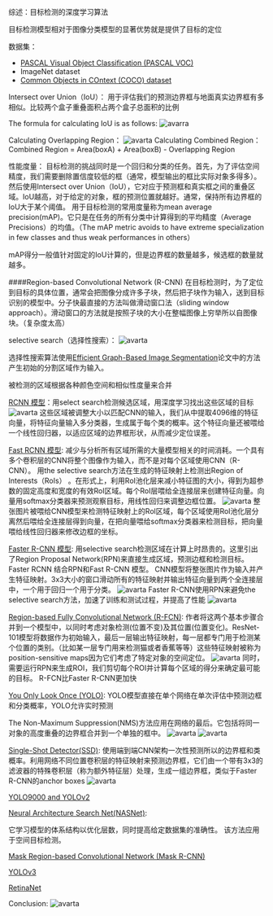 综述：目标检测的深度学习算法

目标检测模型相对于图像分类模型的显著优势就是提供了目标的定位

数据集：
+ [ PASCAL Visual Object Classification (PASCAL VOC)](http://host.robots.ox.ac.uk/pascal/VOC/)
+ ImageNet dataset
+ [ Common Objects in COntext (COCO) dataset](http://cocodataset.org/#home)

Intersect over Union（IoU）：
用于评估我们的预测边界框与地面真实边界框有多相似。比较两个盒子重叠面积占两个盒子总面积的比例

The formula for calculating IoU is as follows:
![avarra](iou_formula.png)

Calculating Overlapping Region：
![avarta](iou_overlap_region.png)
Calculating Combined Region：
Combined Region = Area(boxA) + Area(boxB) - Overlapping Region

性能度量：
目标检测的挑战同时是一个回归和分类的任务。首先，为了评估空间精度，我们需要删除置信度较低的框（通常，模型输出的框比实际对象多得多）。然后使用Intersect over Union（IoU），它对应于预测框和真实框之间的重叠区域。IoU越高，对于给定的对象，框的预测位置就越好。通常，保持所有边界框的IoU大于某个阈值。
用于目标检测的常用度量称为mean average precision(mAP)。它只是在任务的所有分类中计算得到的平均精度（Average Precisions）的均值。（The mAP metric avoids to have extreme specialization in few classes and thus weak performances in others）

mAP得分一般值针对固定的IoU计算的，但是边界框的数量越多，候选框的数量就越多。

####Region-based Convolutional Network (R-CNN)
在目标检测时，为了定位到目标的具体位置，通常会把图像分成许多子块，然后把子块作为输入，送到目标识别的模型中。分子快最直接的方法叫做滑动窗口法（sliding window approach）。滑动窗口的方法就是按照子块的大小在整幅图像上穷举所以自图像块。（复杂度太高）

selective search（选择性搜索）：
![avarta](hierarchical_grouping_algorithm.png)

选择性搜索算法使用[Efficient Graph-Based Image Segmentation](http://people.cs.uchicago.edu/~pff/papers/seg-ijcv.pdf)论文中的方法产生初始的分割区域作为输入。

被检测的区域根据各种颜色空间和相似性度量来合并

[RCNN 模型](http://islab.ulsan.ac.kr/files/announcement/513/rcnn_pami.pdf)：用select search检测候选区域，用深度学习找出这些区域的目标
![avarta](rcnn.png)
这些区域被调整大小以匹配CNN的输入，我们从中提取4096维的特征向量，将特征向量输入多分类器，生成属于每个类的概率。这个特征向量还被喂给一个线性回归器，以适应区域的边界框形状，从而减少定位误差。

[Fast RCNN 模型](https://arxiv.org/pdf/1504.08083.pdf): 减少与分析所有区域所需的大量模型相关的时间消耗。一个具有多个卷积层的CNN将整个图像作为输入，而不是对每个区域使用CNN（R-CNN）。
用the selective search方法在生成的特征映射上检测出Region of Interests（RoIs） 。在形式上，利用RoI池化层来减小特征图的大小，得到为超参数的固定高度和宽度的有效RoI区域。每个RoI层喂给全连接层来创建特征向量。向量用softmax分类器来预测观察目标，用线性回归来调整边框位置。
![avarta](fast_rcnn.png)
整张图片被喂给CNN模型来检测特征映射上的Rol区域，每个区域使用RoI池化层分离然后喂给全连接层得到向量，在把向量喂给softmax分类器来检测目标，把向量喂给线性回归器来修改边框的坐标。

[Faster R-CNN 模型](https://arxiv.org/pdf/1506.01497.pdf):
用selective search检测区域在计算上时昂贵的。这里引出了Region Proposal Network(RPN)来直接生成区域，预测边框和检测目标。Faster RCNN 结合RPN和Fast R-CNN 模型。
CNN模型将整张图片作为输入并产生特征映射。3x3大小的窗口滑动所有的特征映射并输出特征向量到两个全连接层中，一个用于回归一个用于分类。
![avarta](faster_rcnn.png)
Faster R-CNN使用RPN来避免the selective search方法，加速了训练和测试过程，并提高了性能
![avarta](faster_rcnn2.png)

[Region-based Fully Convolutional Network (R-FCN)](https://arxiv.org/pdf/1605.06409.pdf):
作者将这两个基本步骤合并到一个模型中，以同时考虑对象检测(位置不变)及其位置(位置变化)。ResNet-101模型将数据作为初始输入，最后一层输出特征映射，每一层都专门用于检测某个位置的类别。（比如某一层专门用来检测猫或者香蕉等等）这些特征映射被称为position-sensitive maps因为它们考虑了特定对象的空间定位。
![avarta](r-fcn.png)
同时，需要运行RPN来生成ROI，我们剪切每个ROI并计算每个区域的得分来确定最可能的目标。
R-FCN比Faster R-CNN更加快

[You Only Look Once (YOLO)](https://arxiv.org/pdf/1506.02640.pdf):
YOLO模型直接在单个网络在单次评估中预测边框和分类概率，YOLO允许实时预测

The Non-Maximum Suppression(NMS)方法应用在网络的最后。它包括将同一对象的高度重叠的边界框合并到一个单独的框中。
![avarta](yolo.png)
![avarta](compare.png)

[Single-Shot Detector(SSD)](https://arxiv.org/pdf/1512.02325.pdf):
使用端到端CNN架构一次性预测所以的边界框和类概率。利用网络不同位置卷积层的特征映射来预测边界框，它们由一个带有3x3的滤波器的特殊卷积层（称为额外特征层）处理，生成一组边界框，类似于Faster R-CNN的anchor boxes
![avarta](ssd.png)

[YOLO9000 and YOLOv2](https://arxiv.org/pdf/1612.08242.pdf)

[Neural Architecture Search Net(NASNet)](https://arxiv.org/pdf/1611.01578.pdf):

它学习模型的体系结构以优化层数，同时提高给定数据集的准确性。
该方法应用于空间目标检测。

[Mask Region-based Convolutional Network (Mask R-CNN)](https://arxiv.org/pdf/1703.06870.pdf)

[YOLOv3](https://pjreddie.com/media/files/papers/YOLOv3.pdf)

[RetinaNet](https://arxiv.org/pdf/1708.02002.pdf)

Conclusion:
![avarta](conclusion.png)
